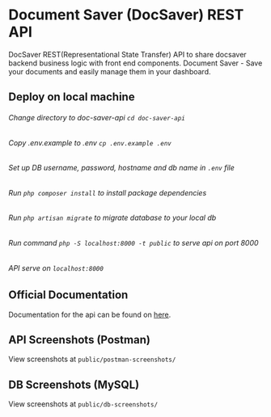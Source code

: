 # Document Saver (DocSaver) REST API
DocSaver REST(Representational State Transfer) API to share docsaver backend business logic with front end components.
Document Saver - Save your documents and easily manage them in your dashboard.

## Deploy on local machine
###### Change directory to doc-saver-api `cd doc-saver-api`
###### Copy .env.example to .env `cp .env.example .env`
###### Set up DB username, password, hostname and db name in `.env` file
###### Run `php composer install` to install package dependencies
###### Run `php artisan migrate` to migrate database to your local db
###### Run command `php -S localhost:8000 -t public` to serve api on port 8000
###### API serve on `localhost:8000`


## Official Documentation
Documentation for the api can be found on [here](https://documenter.getpostman.com/view/2358344/RznHJdPY).

## API Screenshots (Postman)
View screenshots at `public/postman-screenshots/`

## DB Screenshots (MySQL)
View screenshots at `public/db-screenshots/`
